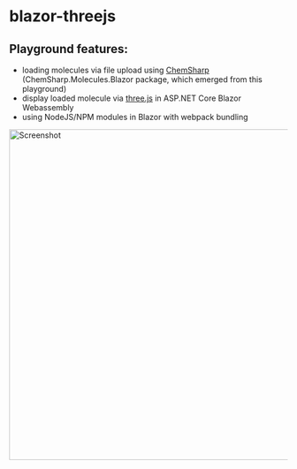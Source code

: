 # blazor-threejs
## Playground features:
* loading molecules via file upload using [ChemSharp](https://github.com/JensKrumsieck/ChemSharp) (ChemSharp.Molecules.Blazor package, which emerged from this playground)
* display loaded molecule via [three.js](https://github.com/mrdoob/three.js) in ASP.NET Core Blazor Webassembly
* using NodeJS/NPM modules in Blazor with webpack bundling
<img src="https://github.com/JensKrumsieck/blazor-threejs/raw/master/.github/screenshot_1.png" alt="Screenshot" width="599" />

